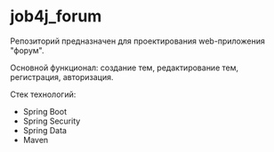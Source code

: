 # job4j_forum
Репозиторий предназначен для проектирования web-приложения "форум".

Основной функционал: создание тем, редактирование тем, регистрация, авторизация.

Стек технологий:
- Spring Boot
- Spring Security
- Spring Data
- Maven